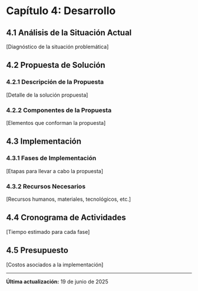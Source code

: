# Capítulo 4: Desarrollo

## 4.1 Análisis de la Situación Actual

[Diagnóstico de la situación problemática]

## 4.2 Propuesta de Solución

### 4.2.1 Descripción de la Propuesta

[Detalle de la solución propuesta]

### 4.2.2 Componentes de la Propuesta

[Elementos que conforman la propuesta]

## 4.3 Implementación

### 4.3.1 Fases de Implementación

[Etapas para llevar a cabo la propuesta]

### 4.3.2 Recursos Necesarios

[Recursos humanos, materiales, tecnológicos, etc.]

## 4.4 Cronograma de Actividades

[Tiempo estimado para cada fase]

## 4.5 Presupuesto

[Costos asociados a la implementación]

---
**Última actualización:** 19 de junio de 2025
